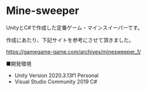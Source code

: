 # Mine-sweeper
UnityとC#で作成した定番ゲーム・マインスイーパーです。

作成にあたり、下記サイトを参考にさせて頂きました。

https://gamegame-game.com/archives/minesweeper_1/




■開発環境

- Unity Version 2020.3.13f1 Personal
- Visual Studio Community 2019 C#
